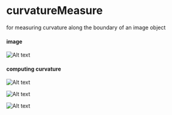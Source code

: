# curvatureMeasure
for measuring curvature along the boundary of an image object

#### image

![Alt text](https://github.com/alihashmiii/curvatureMeasure/blob/master/for%20ReadMe/image.png)

#### computing curvature

![Alt text](https://github.com/alihashmiii/curvatureMeasure/blob/master/for%20ReadMe/mesh.png)


![Alt text](https://github.com/alihashmiii/curvatureMeasure/blob/master/for%20ReadMe/circlefits.png)


![Alt text](https://github.com/alihashmiii/curvatureMeasure/blob/master/for%20ReadMe/curvatures.png)
